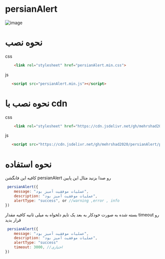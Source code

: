 # persianAlert
![image](https://github.com/mehrshad2020/persianAlert/assets/81037527/49b8a0e6-2e82-4476-bc43-968530834db5)

# نحوه نصب
css
```html
    <link rel="stylesheet" href="persianAlert.min.css">
```
js
```html
   <script src="persianAlert.min.js"></script>
```

# نحوه نصب با cdn
css
```html
    <link rel="stylesheet" href="https://cdn.jsdelivr.net/gh/mehrshad2020/persianAlert/persianAlert.min.css">
```
js
```html
   <script src="https://cdn.jsdelivr.net/gh/mehrshad2020/persianAlert/persianAlert.min.js"></script>
```
# نحوه استفاده
کافیه این فانگشن persianAlert رو صدا بزنید مثال این پایین
```javascript
 persianAlert({
    message: "عملیات موفقیت آمیز بود",
    description: "عملیات موفقیت آمیز بود",
    alertType: "success", or //warning ,error , info
})
````
بسته شده به صورت خودکار به بعد یک تایم دلخواه به میلی ثانیه کافیه مقدار timeout رو قرار بدید
```javascript
 persianAlert({
    message: "عملیات موفقیت آمیز بود",
    description: "عملیات موفقیت آمیز بود",
    alertType: "success"
    timeout: 3000, //اختیاری 
})
````



